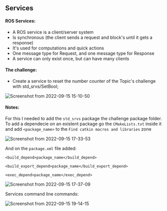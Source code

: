 ## Services 

#### ROS Services:

  - A ROS service is a client/server system
  - Is synchronous (the client sends a request and block's until it gets a response)
  - It's used for computations and quick actions
  - One message type for Request, and one message type for Response
  - A service can only exist once, but can have many clients

#### The challenge:

  - Create a service to reset the number counter of the Topic's challenge with std_srvs/SetBool;

![Screenshot from 2022-09-15 15-10-50](https://user-images.githubusercontent.com/74921179/190426122-a051013c-6e3e-4be0-ac50-0e1248824b62.png)


#### Notes:

For this I needed to add the `std_srvs` package the challenge package folder.
To add a dependecie on an existent package go the `CMakeLists.txt` inside it and add `<package_name>` to the `Find catkin macros and libraries` zone

![Screenshot from 2022-09-15 17-33-53](https://user-images.githubusercontent.com/74921179/190458868-6275cd83-61a0-40cd-90d4-2b0e1534c5bb.png)

And on the `package.xml` file added:

`<build_depend>package_name</build_depend>`

`<build_export_depend>package_name</build_export_depend>`

`<exec_depend>package_name</exec_depend>`

![Screenshot from 2022-09-15 17-37-09](https://user-images.githubusercontent.com/74921179/190459479-6e559aba-f2ec-4ea3-a748-0ecb4a3c8de8.png)

Services command line commands:

![Screenshot from 2022-09-15 19-14-15](https://user-images.githubusercontent.com/74921179/190479327-f55f58f4-f8e6-42cd-9b65-17a902fe56c6.png)


